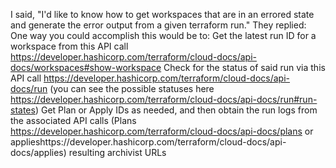 I said, "I'd like to know how to get workspaces that are in an errored state and generate the error output from a given terraform run." They replied: One way you could accomplish this would be to: Get the latest run ID for a workspace from this API call https://developer.hashicorp.com/terraform/cloud-docs/api-docs/workspaces#show-workspace Check for the status of said run via this API call https://developer.hashicorp.com/terraform/cloud-docs/api-docs/run (you can see the possible statuses here https://developer.hashicorp.com/terraform/cloud-docs/api-docs/run#run-states) Get Plan or Apply IDs as needed, and then obtain the run logs from the associated API calls (Plans https://developer.hashicorp.com/terraform/cloud-docs/api-docs/plans or applieshttps://developer.hashicorp.com/terraform/cloud-docs/api-docs/applies) resulting archivist URLs
